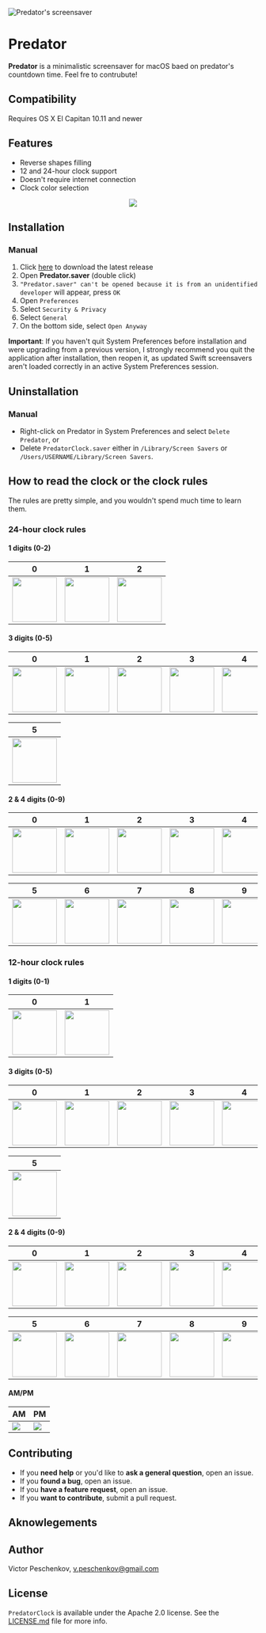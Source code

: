 ![Predator's screensaver](Screenshots/preview.png)

# Predator

**Predator** is a minimalistic screensaver for macOS baed on predator's countdown time. Feel fre to contrubute!


## Compatibility

Requires OS X El Capitan 10.11 and newer

## Features

- Reverse shapes filling
- 12 and 24-hour clock support
- Doesn't require internet connection
- Clock color selection

<p align="center">
  <img src="Screenshots/settings.png">
</p>

## Installation

### Manual

1. Click [here](https://github.com/vpeschenkov/Predator/releases/download/1.0.0/Predator.saver.zip) to download the latest release
2. Open **Predator.saver** (double click)
3. `"Predator.saver" can't be opened because it is from an unidentified developer` will appear, press `OK`
4. Open `Preferences`
5. Select `Security & Privacy`
6. Select `General`
7. On the bottom side, select `Open Anyway`

**Important**: If you haven't quit System Preferences before installation and were upgrading from a previous version, I strongly recommend you quit the application after installation, then reopen it, as updated Swift screensavers aren't loaded correctly in an active System Preferences session.

## Uninstallation 

### Manual

- Right-click on Predator in System Preferences and select `Delete Predator`, or
- Delete `PredatorClock.saver` either in `/Library/Screen Savers` or `/Users/USERNAME/Library/Screen Savers`.

## How to read the clock or the clock rules

The rules are pretty simple, and you wouldn't spend much time to learn them.

### 24-hour clock rules

#### 1 digits (0-2)

| 0                                                                     | 1                                                                     | 2                                                                      |
|-----------------------------------------------------------------------|-----------------------------------------------------------------------|------------------------------------------------------------------------|
| <img src="Screenshots/24-h%20clock/1st%20digit/24h-1-0.png" width=90> | <img src="Screenshots/24-h%20clock/1st%20digit/24h-1-1.png" width=90> | <img src="Screenshots/24-h%20clock/1st%20digit/24h-1-2.png" width=90>  |

#### 3 digits (0-5)

| 0                                                                     | 1                                                                     | 2                                                                     | 3                                                                     | 4                                                                     |
|-----------------------------------------------------------------------|-----------------------------------------------------------------------|-----------------------------------------------------------------------|-----------------------------------------------------------------------|-----------------------------------------------------------------------|
| <img src="Screenshots/24-h%20clock/3rd%20digit/24h-3-0.png" width=90> | <img src="Screenshots/24-h%20clock/3rd%20digit/24h-3-1.png" width=90> | <img src="Screenshots/24-h%20clock/3rd%20digit/24h-3-2.png" width=90> | <img src="Screenshots/24-h%20clock/3rd%20digit/24h-3-3.png" width=90> | <img src="Screenshots/24-h%20clock/3rd%20digit/24h-3-4.png" width=90> |

| 5                                                                     |
|-----------------------------------------------------------------------|
| <img src="Screenshots/24-h%20clock/3rd%20digit/24h-3-5.png" width=90> |


#### 2 & 4 digits (0-9)

| 0                                                                                 | 1                                                                                 | 2                                                                                 | 3                                                                                 | 4                                                                                 |
|-----------------------------------------------------------------------------------|-----------------------------------------------------------------------------------|-----------------------------------------------------------------------------------|-----------------------------------------------------------------------------------|-----------------------------------------------------------------------------------|
| <img src="Screenshots/24-h%20clock/2nd%20&%204th%20digits/24h-24-0.png" width=90> | <img src="Screenshots/24-h%20clock/2nd%20&%204th%20digits/24h-24-1.png" width=90> | <img src="Screenshots/24-h%20clock/2nd%20&%204th%20digits/24h-24-2.png" width=90> | <img src="Screenshots/24-h%20clock/2nd%20&%204th%20digits/24h-24-3.png" width=90> | <img src="Screenshots/24-h%20clock/2nd%20&%204th%20digits/24h-24-4.png" width=90> |

| 5                                                                                 | 6                                                                                 | 7                                                                                 | 8                                                                                 | 9                                                                                 |
|-----------------------------------------------------------------------------------|-----------------------------------------------------------------------------------|-----------------------------------------------------------------------------------|-----------------------------------------------------------------------------------|-----------------------------------------------------------------------------------|
| <img src="Screenshots/24-h%20clock/2nd%20&%204th%20digits/24h-24-5.png" width=90> | <img src="Screenshots/24-h%20clock/2nd%20&%204th%20digits/24h-24-6.png" width=90> | <img src="Screenshots/24-h%20clock/2nd%20&%204th%20digits/24h-24-7.png" width=90> | <img src="Screenshots/24-h%20clock/2nd%20&%204th%20digits/24h-24-8.png" width=90> | <img src="Screenshots/24-h%20clock/2nd%20&%204th%20digits/24h-24-9.png" width=90> |

### 12-hour clock rules

#### 1 digits (0-1)

| 0                                                                     | 1                                                                     |
|-----------------------------------------------------------------------|-----------------------------------------------------------------------|
| <img src="Screenshots/12-h%20clock/1st%20digit/12h-1-0.png" width=90> | <img src="Screenshots/12-h%20clock/1st%20digit/12h-1-1.png" width=90> |

#### 3 digits (0-5)

| 0                                                                     | 1                                                                     | 2                                                                     | 3                                                                     | 4                                                                     |
|-----------------------------------------------------------------------|-----------------------------------------------------------------------|-----------------------------------------------------------------------|-----------------------------------------------------------------------|-----------------------------------------------------------------------|
| <img src="Screenshots/12-h%20clock/3rd%20digit/12h-3-0.png" width=90> | <img src="Screenshots/12-h%20clock/3rd%20digit/12h-3-1.png" width=90> | <img src="Screenshots/12-h%20clock/3rd%20digit/12h-3-2.png" width=90> | <img src="Screenshots/12-h%20clock/3rd%20digit/12h-3-3.png" width=90> | <img src="Screenshots/12-h%20clock/3rd%20digit/12h-3-4.png" width=90> |

| 5                                                                     |
|-----------------------------------------------------------------------|
| <img src="Screenshots/12-h%20clock/3rd%20digit/12h-3-5.png" width=90> |

#### 2 & 4 digits (0-9)

| 0                                                                                 | 1                                                                                 | 2                                                                                 | 3                                                                                 | 4                                                                                 |
|-----------------------------------------------------------------------------------|-----------------------------------------------------------------------------------|-----------------------------------------------------------------------------------|-----------------------------------------------------------------------------------|-----------------------------------------------------------------------------------|
| <img src="Screenshots/12-h%20clock/2nd%20&%204th%20digits/12h-24-0.png" width=90> | <img src="Screenshots/12-h%20clock/2nd%20&%204th%20digits/12h-24-1.png" width=90> | <img src="Screenshots/12-h%20clock/2nd%20&%204th%20digits/12h-24-2.png" width=90> | <img src="Screenshots/12-h%20clock/2nd%20&%204th%20digits/12h-24-3.png" width=90> | <img src="Screenshots/12-h%20clock/2nd%20&%204th%20digits/12h-24-4.png" width=90> |

| 5                                                                                 | 6                                                                                 | 7                                                                                 | 8                                                                                 | 9                                                                                 |
|-----------------------------------------------------------------------------------|-----------------------------------------------------------------------------------|-----------------------------------------------------------------------------------|-----------------------------------------------------------------------------------|-----------------------------------------------------------------------------------|
| <img src="Screenshots/12-h%20clock/2nd%20&%204th%20digits/12h-24-5.png" width=90> | <img src="Screenshots/12-h%20clock/2nd%20&%204th%20digits/12h-24-6.png" width=90> | <img src="Screenshots/12-h%20clock/2nd%20&%204th%20digits/12h-24-7.png" width=90> | <img src="Screenshots/12-h%20clock/2nd%20&%204th%20digits/12h-24-8.png" width=90> | <img src="Screenshots/12-h%20clock/2nd%20&%204th%20digits/12h-24-9.png" width=90> |

#### AM/PM

| AM     | PM     |
|--------|--------|
| ![][AM]| ![][PM]|

## Contributing

- If you **need help** or you'd like to **ask a general question**, open an issue.
- If you **found a bug**, open an issue.
- If you **have a feature request**, open an issue.
- If you **want to contribute**, submit a pull request.

## Aknowlegements

## Author

Victor Peschenkov, v.peschenkov@gmail.com

## License

`PredatorClock` is available under the Apache 2.0 license. See the [LICENSE.md](LICENSE.md) file for more info.

[AM]: Screenshots/AM:PM/AM.png
[PM]: Screenshots/AM:PM/PM.png
